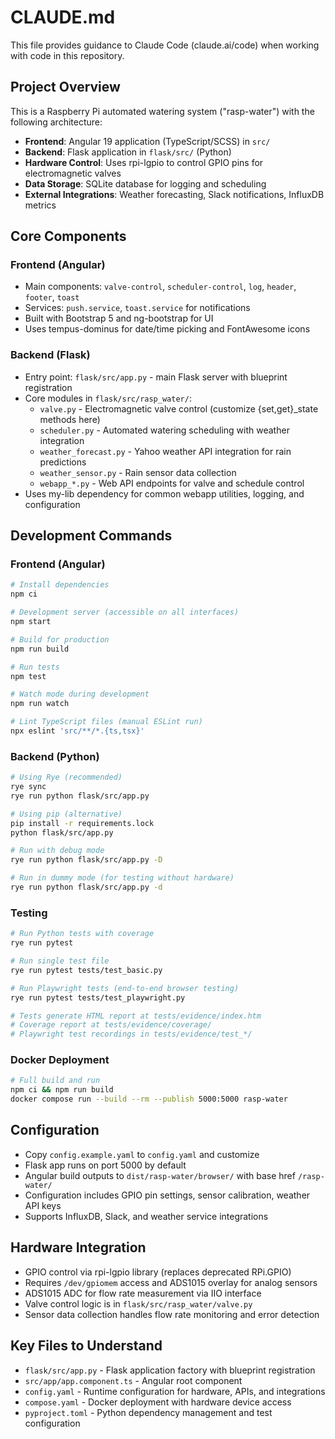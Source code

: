 # CLAUDE.md

This file provides guidance to Claude Code (claude.ai/code) when working with code in this repository.

## Project Overview

This is a Raspberry Pi automated watering system ("rasp-water") with the following architecture:

- **Frontend**: Angular 19 application (TypeScript/SCSS) in `src/`
- **Backend**: Flask application in `flask/src/` (Python)
- **Hardware Control**: Uses rpi-lgpio to control GPIO pins for electromagnetic valves
- **Data Storage**: SQLite database for logging and scheduling
- **External Integrations**: Weather forecasting, Slack notifications, InfluxDB metrics

## Core Components

### Frontend (Angular)
- Main components: `valve-control`, `scheduler-control`, `log`, `header`, `footer`, `toast`
- Services: `push.service`, `toast.service` for notifications
- Built with Bootstrap 5 and ng-bootstrap for UI
- Uses tempus-dominus for date/time picking and FontAwesome icons

### Backend (Flask)
- Entry point: `flask/src/app.py` - main Flask server with blueprint registration
- Core modules in `flask/src/rasp_water/`:
  - `valve.py` - Electromagnetic valve control (customize {set,get}_state methods here)
  - `scheduler.py` - Automated watering scheduling with weather integration
  - `weather_forecast.py` - Yahoo weather API integration for rain predictions
  - `weather_sensor.py` - Rain sensor data collection
  - `webapp_*.py` - Web API endpoints for valve and schedule control
- Uses my-lib dependency for common webapp utilities, logging, and configuration

## Development Commands

### Frontend (Angular)
```bash
# Install dependencies
npm ci

# Development server (accessible on all interfaces)
npm start

# Build for production
npm run build

# Run tests
npm test

# Watch mode during development
npm run watch

# Lint TypeScript files (manual ESLint run)
npx eslint 'src/**/*.{ts,tsx}'
```

### Backend (Python)
```bash
# Using Rye (recommended)
rye sync
rye run python flask/src/app.py

# Using pip (alternative)
pip install -r requirements.lock
python flask/src/app.py

# Run with debug mode
rye run python flask/src/app.py -D

# Run in dummy mode (for testing without hardware)
rye run python flask/src/app.py -d
```

### Testing
```bash
# Run Python tests with coverage
rye run pytest

# Run single test file
rye run pytest tests/test_basic.py

# Run Playwright tests (end-to-end browser testing)
rye run pytest tests/test_playwright.py

# Tests generate HTML report at tests/evidence/index.htm
# Coverage report at tests/evidence/coverage/
# Playwright test recordings in tests/evidence/test_*/
```

### Docker Deployment
```bash
# Full build and run
npm ci && npm run build
docker compose run --build --rm --publish 5000:5000 rasp-water
```

## Configuration

- Copy `config.example.yaml` to `config.yaml` and customize
- Flask app runs on port 5000 by default
- Angular build outputs to `dist/rasp-water/browser/` with base href `/rasp-water/`
- Configuration includes GPIO pin settings, sensor calibration, weather API keys
- Supports InfluxDB, Slack, and weather service integrations

## Hardware Integration

- GPIO control via rpi-lgpio library (replaces deprecated RPi.GPIO)
- Requires `/dev/gpiomem` access and ADS1015 overlay for analog sensors
- ADS1015 ADC for flow rate measurement via IIO interface
- Valve control logic is in `flask/src/rasp_water/valve.py`
- Sensor data collection handles flow rate monitoring and error detection

## Key Files to Understand

- `flask/src/app.py` - Flask application factory with blueprint registration
- `src/app/app.component.ts` - Angular root component
- `config.yaml` - Runtime configuration for hardware, APIs, and integrations
- `compose.yaml` - Docker deployment with hardware device access
- `pyproject.toml` - Python dependency management and test configuration
